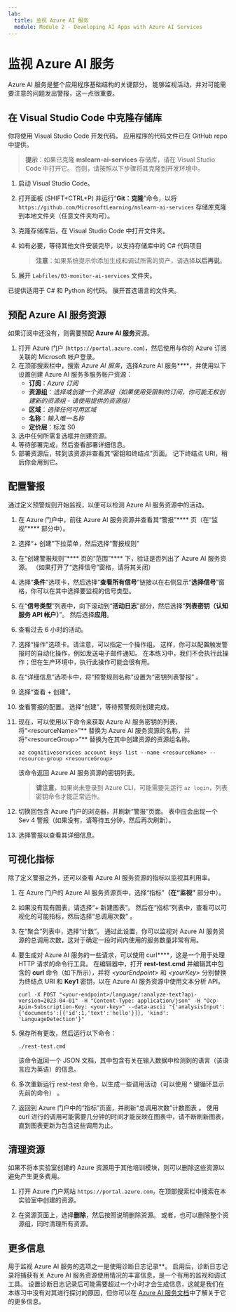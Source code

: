 ```yaml
---
lab:
  title: 监视 Azure AI 服务
  module: Module 2 - Developing AI Apps with Azure AI Services
---
```


# 监视 Azure AI 服务

Azure AI 服务是整个应用程序基础结构的关键部分。 能够监视活动，并对可能需要注意的问题发出警报，这一点很重要。

## 在 Visual Studio Code 中克隆存储库

你将使用 Visual Studio Code 开发代码。 应用程序的代码文件已在 GitHub repo 中提供。

> **提示**：如果已克隆 **mslearn-ai-services** 存储库，请在 Visual Studio Code 中打开它。 否则，请按照以下步骤将其克隆到开发环境中。

1. 启动 Visual Studio Code。
2. 打开面板 (SHIFT+CTRL+P) 并运行“**Git：克隆**”命令，以将 `https://github.com/MicrosoftLearning/mslearn-ai-services` 存储库克隆到本地文件夹（任意文件夹均可）。
3. 克隆存储库后，在 Visual Studio Code 中打开文件夹。
4. 如有必要，等待其他文件安装完毕，以支持存储库中的 C# 代码项目

    > **注意**：如果系统提示你添加生成和调试所需的资产，请选择**以后再说**。

5. 展开 `Labfiles/03-monitor-ai-services` 文件夹。

已提供适用于 C# 和 Python 的代码。 展开首选语言的文件夹。

## 预配 Azure AI 服务资源

如果订阅中还没有，则需要预配 **Azure AI 服务**资源。

1. 打开 Azure 门户 (`https://portal.azure.com`)，然后使用与你的 Azure 订阅关联的 Microsoft 帐户登录。
2. 在顶部搜索栏中，搜索 *Azure AI 服务*，选择Azure AI 服务****，并使用以下设置创建 Azure AI 服务多服务帐户资源：
    - **订阅**：*Azure 订阅*
    - **资源组**：*选择或创建一个资源组（如果使用受限制的订阅，你可能无权创建新的资源组 - 请使用提供的资源组）*
    - **区域**：*选择任何可用区域*
    - **名称**：*输入唯一名称*
    - **定价层**：标准 S0
3. 选中任何所需复选框并创建资源。
4. 等待部署完成，然后查看部署详细信息。
5. 部署资源后，转到该资源并查看其“密钥和终结点”页面。 记下终结点 URI，稍后你会用到它。

## 配置警报

通过定义预警规则开始监视，以便可以检测 Azure AI 服务资源中的活动。

1. 在 Azure 门户中，前往 Azure AI 服务资源并查看其“警报”**** 页（在“监视”**** 部分中）。
2. 选择“+ 创建”下拉菜单，然后选择“警报规则”
3. 在“创建警报规则”**** 页的“范围”**** 下，验证是否列出了 Azure AI 服务资源。 （如果打开了“选择信号”窗格，请将其关闭）
4. 选择“**条件**”选项卡，然后选择“**查看所有信号**”链接以在右侧显示“**选择信号**”窗格，你可以在其中选择要监视的信号类型。
5. 在“**信号类型**”列表中，向下滚动到“**活动日志**”部分，然后选择“**列表密钥（认知服务 API 帐户）**”。 然后选择**应用**。
6. 查看过去 6 小时的活动。
7. 选择“操作”选项卡。请注意，可以指定一个操作组。 这样，你可以配置触发警报时的自动化操作，例如发送电子邮件通知。 在本练习中，我们不会执行此操作；但在生产环境中，执行此操作可能会很有用。
8. 在“详细信息”选项卡中，将“预警规则名称”设置为“密钥列表警报”  。
9. 选择“查看 + 创建”。 
10. 查看警报的配置。 选择“创建”，等待预警规则创建完成。
11. 现在，可以使用以下命令来获取 Azure AI 服务密钥的列表，将“&lt;resourceName&gt;”** 替换为 Azure AI 服务资源的名称，并将“&lt;resourceGroup&gt;”** 替换为在其中创建资源的资源组名称。

    ```
    az cognitiveservices account keys list --name <resourceName> --resource-group <resourceGroup>
    ```

    该命令返回 Azure AI 服务资源的密钥列表。

    > **请注意**，如果尚未登录到 Azure CLI，可能需要先运行 `az login`，列表密钥命令才能正常运作。

12. 切换回包含 Azure 门户的浏览器，并刷新“警报”页面。 表中应会出现一个 Sev 4 警报（如果没有，请等待五分钟，然后再次刷新）。
13. 选择警报以查看其详细信息。

## 可视化指标

除了定义警报之外，还可以查看 Azure AI 服务资源的指标以监视其利用率。

1. 在 Azure 门户的 Azure AI 服务资源页中，选择“指标”****（在“监视”**** 部分中）。
2. 如果没有现有图表，请选择“+ 新建图表”。 然后在“指标”列表中，查看可以可视化的可能指标，然后选择“总调用次数” 。
3. 在“聚合”列表中，选择“计数”。  通过此设置，你可以监视对 Azure AI 服务资源的总调用次数，这对于确定一段时间内使用的服务数量非常有用。
4. 要生成对 Azure AI 服务的一些请求，可以使用 curl****，这是一个用于处理 HTTP 请求的命令行工具。 在编辑器中，打开 **rest-test.cmd** 并编辑其中包含的 **curl** 命令（如下所示），并将 *&lt;yourEndpoint&gt;* 和 *&lt;yourKey&gt;* 分别替换为终结点 URI 和 **Key1** 密钥，以在 Azure AI 服务资源中使用文本分析 API。

    ```
    curl -X POST "<your-endpoint>/language/:analyze-text?api-version=2023-04-01" -H "Content-Type: application/json" -H "Ocp-Apim-Subscription-Key: <your-key>" --data-ascii "{'analysisInput':{'documents':[{'id':1,'text':'hello'}]}, 'kind': 'LanguageDetection'}"
    ```

5. 保存所有更改，然后运行以下命令：

    ```
    ./rest-test.cmd
    ```

    该命令返回一个 JSON 文档，其中包含有关在输入数据中检测到的语言（该语言应为英语）的信息。

6. 多次重新运行 rest-test 命令，以生成一些调用活动（可以使用 ^ 键循环显示先前的命令） 。
7. 返回到 Azure 门户中的“指标”页面，并刷新“总调用次数”计数图表 。 使用 curl 进行的调用可能需要几分钟的时间才能反映在图表中，请不断刷新图表，直到图表更新为包含这些调用为止。

## 清理资源

如果不将本实验室创建的 Azure 资源用于其他培训模块，则可以删除这些资源以避免产生更多费用。

1. 打开 Azure 门户网站 `https://portal.azure.com`，在顶部搜索栏中搜索在本实验室中创建的资源。

2. 在资源页面上，选择**删除**，然后按照说明删除资源。 或者，也可以删除整个资源组，同时清理所有资源。

## 更多信息

用于监视 Azure AI 服务的选项之一是使用诊断日志记录**。 启用后，诊断日志记录将捕获有关 Azure AI 服务资源使用情况的丰富信息，是一个有用的监视和调试工具。 设置诊断日志记录后可能需要超过一个小时才会生成信息，这就是我们在本练习中没有对其进行探讨的原因，但你可以在 [Azure AI 服务文档](https://docs.microsoft.com/azure/ai-services/diagnostic-logging)中了解关于它的更多信息。